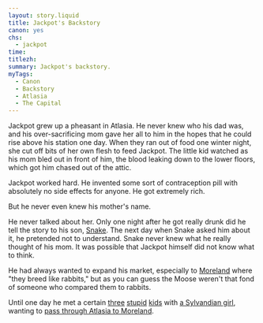 ```yaml
---
layout: story.liquid
title: Jackpot's Backstory
canon: yes
chs:
  - jackpot
time: 
titlezh: 
summary: Jackpot's backstory.
myTags:
  - Canon
  - Backstory
  - Atlasia
  - The Capital
---
```


Jackpot grew up a pheasant in Atlasia. He never knew who his dad was, and his over-sacrificing mom gave her all to him in the hopes that he could rise above his station one day. When they ran out of food one winter night, she cut off bits of her own flesh to feed Jackpot. The little kid watched as his mom bled out in front of him, the blood leaking down to the lower floors, which got him chased out of the attic.

Jackpot worked hard. He invented some sort of contraception pill with absolutely no side effects for anyone. He got extremely rich.

But he never even knew his mother's name.

He never talked about her. Only one night after he got really drunk did he tell the story to his son, [Snake](/characters/snake/). The next day when Snake asked him about it, he pretended not to understand. Snake never knew what he really thought of his mom. It was possible that Jackpot himself did not know what to think.

He had always wanted to expand his market, especially to [Moreland](/world/moreland/) where "they breed like rabbits," but as you can guess the Moose weren't that fond of someone who compared them to rabbits.

Until one day he met a certain [three](/characters/sparky/) [stupid](/characters/sky/) [kids](/characters/firecrackers/) with [a Sylvandian girl](/characters/pearl/), wanting to [pass through Atlasia to Moreland](/stories/pearls-journey-home-atlasia/).
